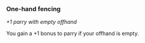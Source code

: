 
### One-hand fencing

_+1 parry with empty offhand_

You gain a +1 bonus to parry if your offhand is empty.
